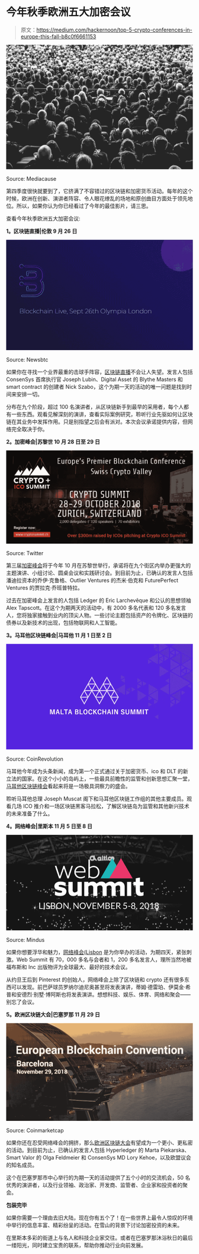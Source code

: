 # 今年秋季欧洲五大加密会议

> 原文：<https://medium.com/hackernoon/top-5-crypto-conferences-in-europe-this-fall-b8c0f6661153>

![](img/acfe10d36b1719d4c6fd7d8fd2134394.png)

Source: Mediacause

第四季度很快就要到了，它挤满了不容错过的区块链和加密货币活动。每年的这个时候，欧洲在创新、演讲者阵容、令人眼花缭乱的场地和原创曲目方面处于领先地位。所以，如果你认为你已经看过了今年的最佳影片，请三思。

查看今年秋季欧洲五大加密会议:

**1。区块链直播|伦敦 9 月 26 日**

![](img/4b1f5408c8989e1bbb3153358c669be0.png)

Source: Newsbtc

如果你在寻找一个业界最重的击球手阵容，[区块链直播](https://blockchainlive.com/)不会让人失望。发言人包括 ConsenSys 首席执行官 Joseph Lubin、Digital Asset 的 Blythe Masters 和 smart contract 的创建者 Nick Szabo，这个为期一天的活动的唯一问题是找到时间来安排一切。

分布在九个阶段，超过 100 名演讲者，从区块链新手到最早的采用者，每个人都有一些东西。观看见解深刻的演讲，查看实际案例研究，聆听行业先驱如何让区块链在其业务中发挥作用。只是别指望之后会有派对。本次会议承诺提供内容，但网络完全取决于你。

**2。加密峰会|苏黎世 10 月 28 日至 29 日**

![](img/8e9c289833f976b7347869a461f9f3d9.png)

Source: Twitter

第三届[加密峰会](https://cryptosummit.smartvalor.com/crypto-ico-summit-zurich-switzerland-2018/)将于今年 10 月在苏黎世举行，承诺将在九个街区内举办更强大的主题演讲、小组讨论、圆桌会议和实践研讨会。到目前为止，已确认的发言人包括潘迪拉资本的乔伊·克鲁格、Outlier Ventures 的杰米·伯克和 FuturePerfect Ventures 的贾拉克·乔班普特拉。

过去在加密峰会上发言的人包括 Ledger 的 Eric Larchevêque 和公认的思想领袖 Alex Tapscott。在这个为期两天的活动中，有 2000 多名代表和 120 多名发言人，您将独家接触到业内的顶尖人物。一些讨论主题包括资产的令牌化、区块链的债券以及新技术的出现，包括物联网和人工智能。

**3。马耳他区块链峰会|马耳他 11 月 1 日至 2 日**

![](img/ba928ca1d515ddb661742b66d9e4df25.png)

Source: CoinRevolution

马耳他今年成为头条新闻，成为第一个正式通过关于加密货币、ico 和 DLT 的新立法的国家。在这个小小的岛屿上，一些最具前瞻性的监管和创新思想汇聚一堂，[马耳他区块链峰会](https://maltablockchainsummit.com/)看起来将是一场极具洞察力的盛会。

聆听马耳他总理 Joseph Muscat 阁下和马耳他区块链工作组的其他主要成员。观看几场 ICO 推介和一场区块链黑客马拉松，了解区块链岛为监管和其他新兴技术的未来准备了什么。

**4。网络峰会|里斯本 11 月 5 日至 8 日**

![](img/ebf49563b17decbcb25b2b84d7eec846.png)

Source: Mindus

如果你想要浮华和魅力，[网络峰会(Lisbon](https://websummit.com/) 是为你举办的活动，为期四天，紧张刺激。Web Summit 有 70，000 多名与会者和 1，200 多名发言人，理所当然地被福布斯和 Inc 出版物评为全球最大、最好的技术会议。

从约旦王后到 Pinterest 的创始人，网络峰会上除了区块链和 crypto 还有很多东西可以发现。前巴萨球员罗纳尔迪尼奥甚至将发表演讲，蒂姆·德雷珀、伊莫金·希普和安德烈·别墅·博阿斯也将发表演讲。想想科技、娱乐、体育、网络和聚会——别忘了会议。

**5。欧洲区块链大会|巴塞罗那 11 月 29 日**

![](img/8510bd5a3e0f321b8dd5e898782d8d46.png)

Source: Coinmarketcap

如果你还在忍受网络峰会的拥挤，那么[欧洲区块链大会](http://eblockchainconvention.com/)有望成为一个更小、更私密的活动。到目前为止，已确认的发言人包括 Hyperledger 的 Marta Piekarska、Smart Valor 的 Olga Feldmeier 和 ConsenSys MD Lory Kehoe，以及欧盟议会的知名成员。

这个在巴塞罗那市中心举行的为期一天的活动提供了五个小时的交流机会，50 名优秀的演讲者，以及行业领袖、政治家、开发商、监管者、企业家和投资者的聚会。

**包装完毕**

如果你需要一个理由去旧大陆，现在你有五个了！在一些世界上最令人惊叹的环境中举行的信息丰富、精彩纷呈的活动。在雪山的背景下讨论加密投资的未来。

在里斯本多彩的街道上与名人和科技企业家交往。或者在巴塞罗那沐浴秋日的最后一缕阳光，同时建立宝贵的联系，帮助你推动行业向前发展。